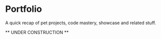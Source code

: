 # Portfolio
A quick recap of pet projects, code mastery, showcase and related stuff.

** UNDER CONSTRUCTION **